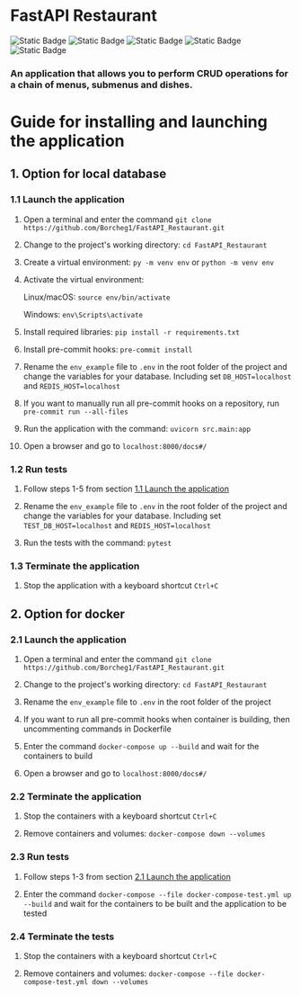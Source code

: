 # FastAPI Restaurant
![Static Badge](https://img.shields.io/badge/Language-Python_3.11-blue)
![Static Badge](https://img.shields.io/badge/Framework-FastAPI-red)
![Static Badge](https://img.shields.io/badge/SQL_Database-PostgreSQL-ygreen)
![Static Badge](https://img.shields.io/badge/ORM-SQLAlchemy-orange)
![Static Badge](https://img.shields.io/badge/NoSQL_Database-Redis-green)

### An application that allows you to perform CRUD operations for a chain of menus, submenus and dishes.

# Guide for installing and launching the application
## 1. Option for local database


### **1.1 Launch the application**

1. Open a terminal and enter the command
`git clone https://github.com/Borcheg1/FastAPI_Restaurant.git`

2. Change to the project's working directory:
`cd FastAPI_Restaurant`

3. Create a virtual environment:
`py -m venv env` or `python -m venv env`

4. Activate the virtual environment:

    Linux/macOS: `source env/bin/activate`

    Windows: `env\Scripts\activate`

5. Install required libraries:
`pip install -r requirements.txt`

6. Install pre-commit hooks:
`pre-commit install`

7. Rename the `env_example` file to `.env` in the root folder of the project and change the
variables for your database. Including set `DB_HOST=localhost` and `REDIS_HOST=localhost`

8. If you want to manually run all pre-commit hooks on a repository, run `pre-commit run --all-files`

9. Run the application with the command:
`uvicorn src.main:app`

10. Open a browser and go to `localhost:8000/docs#/`

### **1.2 Run tests**

1. Follow steps 1-5 from section [1.1 Launch the application](#11-launch-the-application)

2. Rename the `env_example` file to `.env` in the root folder of the project and change the
variables for your database. Including set `TEST_DB_HOST=localhost` and `REDIS_HOST=localhost`

3. Run the tests with the command:
`pytest`

### **1.3 Terminate the application**

1. Stop the application with a keyboard shortcut `Ctrl+C`


## 2. Option for docker

### **2.1 Launch the application**

1. Open a terminal and enter the command
`git clone https://github.com/Borcheg1/FastAPI_Restaurant.git`

2. Change to the project's working directory:
`cd FastAPI_Restaurant`

3. Rename the `env_example` file to `.env` in the root folder of the project

4. If you want to run all pre-commit hooks when container is building, then uncommenting commands in Dockerfile

5. Enter the command `docker-compose up --build` and wait for the containers to build

6. Open a browser and go to `localhost:8000/docs#/`

### **2.2 Terminate the application**

1. Stop the containers with a keyboard shortcut `Ctrl+C`

2. Remove containers and volumes:
`docker-compose down --volumes`

### **2.3 Run tests**

1. Follow steps 1-3 from section [2.1 Launch the application](#21-launch-the-application)

2. Enter the command `docker-compose --file docker-compose-test.yml up --build`
and wait for the containers to be built and the application to be tested

### **2.4 Terminate the tests**

1. Stop the containers with a keyboard shortcut `Ctrl+C`

2. Remove containers and volumes:
`docker-compose --file docker-compose-test.yml down --volumes`<br><br><br>
